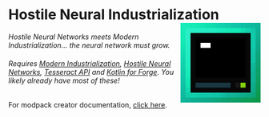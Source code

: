# Hostile Neural Industrialization <img src="src/main/resources/assets/hostile_neural_industrialization/logo.png" align="right" width="160"/>
*Hostile Neural Networks meets Modern Industrialization... the neural network must grow.*

###### Requires [Modern Industrialization](https://www.curseforge.com/minecraft/mc-mods/modern-industrialization/), [Hostile Neural Networks](https://www.curseforge.com/minecraft/mc-mods/hostile-neural-networks), [Tesseract API](https://legacy.curseforge.com/minecraft/mc-mods/tesseract-api-neoforge) and [Kotlin for Forge](https://www.curseforge.com/minecraft/mc-mods/kotlin-for-forge). You likely already have most of these!

For modpack creator documentation, [click here](https://github.com/Luligabi1/HostileNeuralIndustrialization/wiki#for-modpack-creators).